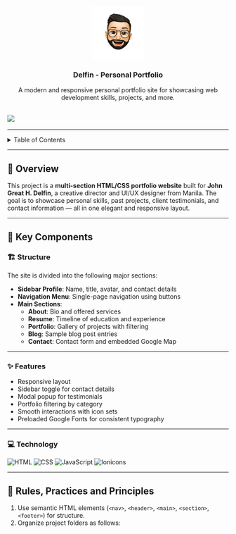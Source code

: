 <a name="readme-top"></a>

<br/>

<div align="center">
  <a href="https://github.com/yourusername">
    <!-- Optional: Replace with your own logo -->
    <img src="./assets/images/my-avatar.png" alt="Delfin Portfolio Logo" width="120" height="120">
  </a>
  <h3 align="center">Delfin - Personal Portfolio</h3>
</div>

<div align="center">
  A modern and responsive personal portfolio site for showcasing web development skills, projects, and more.
</div>

<br/>

![](https://visit-counter.vercel.app/counter.png?page=yourusername/delfin-portfolio)

---

<details>
  <summary>Table of Contents</summary>
  <ol>
    <li><a href="#overview">Overview</a></li>
    <li>
      <a href="#key-components">Key Components</a>
      <ul>
        <li><a href="#structure">Structure</a></li>
        <li><a href="#features">Features</a></li>
        <li><a href="#technology">Technology</a></li>
      </ul>
    </li>
    <li><a href="#rules-practices-and-principles">Rules, Practices and Principles</a></li>
    <li><a href="#resources">Resources</a></li>
  </ol>
</details>

---

## 🧠 Overview

This project is a **multi-section HTML/CSS portfolio website** built for **John Great H. Delfin**, a creative director and UI/UX designer from Manila. The goal is to showcase personal skills, past projects, client testimonials, and contact information — all in one elegant and responsive layout.

---

## 🧩 Key Components

### 🏗️ Structure

The site is divided into the following major sections:

- **Sidebar Profile**: Name, title, avatar, and contact details  
- **Navigation Menu**: Single-page navigation using buttons  
- **Main Sections**:
  - **About**: Bio and offered services
  - **Resume**: Timeline of education and experience
  - **Portfolio**: Gallery of projects with filtering
  - **Blog**: Sample blog post entries
  - **Contact**: Contact form and embedded Google Map

---

### ✨ Features

- Responsive layout  
- Sidebar toggle for contact details  
- Modal popup for testimonials  
- Portfolio filtering by category  
- Smooth interactions with icon sets  
- Preloaded Google Fonts for consistent typography

---

### 💻 Technology

![HTML](https://img.shields.io/badge/HTML5-%23E34F26.svg?style=for-the-badge&logo=html5&logoColor=white)
![CSS](https://img.shields.io/badge/CSS3-%231572B6.svg?style=for-the-badge&logo=css3&logoColor=white)
![JavaScript](https://img.shields.io/badge/JS-%23F7DF1E.svg?style=for-the-badge&logo=javascript&logoColor=black)
![Ionicons](https://img.shields.io/badge/Ionicons-%23007AFF.svg?style=for-the-badge&logo=ionic&logoColor=white)

---

## 📏 Rules, Practices and Principles

1. Use semantic HTML elements (`<nav>`, `<header>`, `<main>`, `<section>`, `<footer>`) for structure.  
2. Organize project folders as follows: